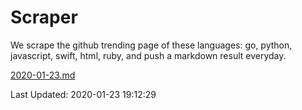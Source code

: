 # Scraper

We scrape the github trending page of these languages: go, python, javascript, swift, html, ruby, and push a markdown result everyday.

[2020-01-23.md](https://github.com/henson/Scraper/blob/master/2020-01-23.md)

Last Updated: 2020-01-23 19:12:29